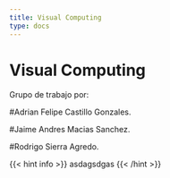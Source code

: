 ```yaml
---
title: Visual Computing
type: docs
---
```


# Visual Computing

Grupo de trabajo por:

#Adrian Felipe Castillo Gonzales.

#Jaime Andres Macias Sanchez.

#Rodrigo Sierra Agredo.

{{< hint info >}}
asdagsdgas
{{< /hint >}}
